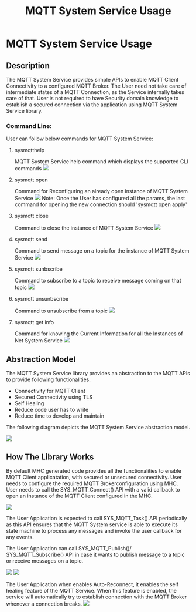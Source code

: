 ﻿---
grand_parent: Harmony 3 PIC32MZW1 wireless system services package
parent: MQTT Service
title: MQTT System Service Usage
has_toc: true
nav_order: 2
---

# MQTT System Service Usage
## Description
The MQTT System Service provides simple APIs to enable MQTT Client Connectivity to a configured MQTT Broker. The User need not take care of intermediate states of a MQTT Connection, as the Service internally takes care of that. User is not required to have Security domain knowledge to establish a secured connection via the application using MQTT System Service library.

### Command Line:
User can follow below commands for MQTT System Service: 

1. sysmqtthelp 
    
    MQTT System Service help command which displays the supported CLI commands
    ![](./images/sysmqtthelp_cli.png)

2. sysmqtt open 
    
     Command for Reconfiguring an already open instance of MQTT System Service 
    ![](./images/sysmqttopen_cli.png)
    Note: Once the User has configured all the params, the last command for opening the new connection should 'sysmqtt open <instance> apply'

3. sysmqtt close 

    Command to close the instance of MQTT System Service 
    ![](./images/sysmqttclose_cli.png)

4. sysmqtt send 

    Command to send message on a topic for the instance of MQTT System Service 
    ![](./images/sysmqttsend_cli.png)

5. sysmqtt sunbscribe 

    Command to subscribe to a topic to receive message coming on that topic 
    ![](./images/sysmqttsubscribe_cli.png)

6. sysmqtt unsunbscribe 

    Command to unsubscribe from a topic 
    ![](./images/sysmqttunsubscribe_cli.png)

7. sysmqtt get info 
    
    Command for knowing the Current Information for all the Instances of Net System Service 
    ![](./images/sysmqttgetinfo_cli.png)
    

## Abstraction Model

The MQTT System Service library provides an abstraction to the MQTT APIs to provide following functionalities.

- Connectivity for MQTT Client 
- Secured Connectivity using TLS 
- Self Healing 
- Reduce code user has to write 
- Reduce time to develop and maintain 
 
The following diagram depicts the MQTT System Service abstraction model. 

![](./images/MqttService_abstract.png)

## How The Library Works

By default MHC generated code provides all the functionalities to enable MQTT Client applicatation, with secured or unsecured connectivity. User needs to configure the required MQTT Brokerconfiguration using MHC. User needs to call the SYS_MQTT_Connect() API with a valid callback to open an instance of the MQTT Client configured in the MHC. 

![](./images/MqttConnect.png)

The User Application is expected to call SYS_MQTT_Task() API periodically as this API ensures that the MQTT System service is able to execute its state machine to process any messages and invoke the user callback for any events. 

The User Application can call SYS_MQTT_Publish()/ SYS_MQTT_Subscribe() API in case it wants to publish message to a topic or receive messages on a topic.

![](./images/MqttPublish.png)
![](./images/MqttSubscribe.png)

The User Application when enables Auto-Reconnect, it enables the self healing feature of the MQTT Service. When this feature is enabled, the service will automatically try to establish connection with the MQTT Broker whenever a connection breaks.
![](./images/MqttSelfHealing.png)


